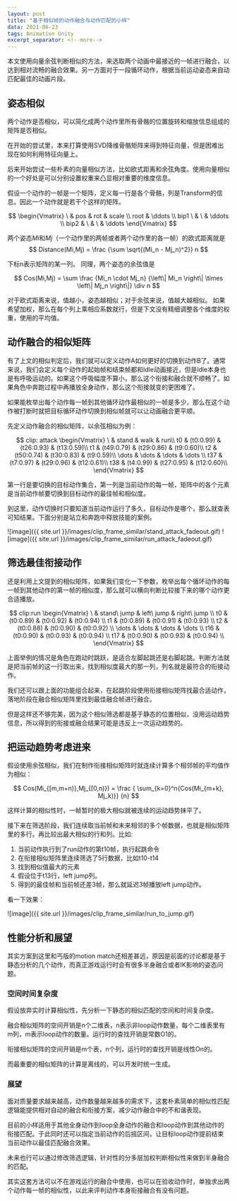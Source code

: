 ```yaml
---
layout: post
title: "基于相似帧的动作融合与动作匹配的小样"
data: 2021-06-23
tags: Animation Unity
excerpt_separator: <!--more-->
---
```


本文使用向量余弦判断相似的方法，来选取两个动画中最接近的一帧进行融合，以达到相对流畅的融合效果。另一方面对于一段循环动作，根据当前运动姿态来自动匹配最佳的动画片段。

<!--more-->

## 姿态相似

两个动作是否相似，可以简化成两个动作里所有骨骼的位置旋转和缩放信息组成的矩阵是否相似。

在开始的尝试里，本来打算使用SVD降维骨骼矩阵来得到特征向量，但是困难出现在如何利用特征向量上。

后来开始尝试一些朴素的向量相似方法，比如欧式距离和余弦角度。使用向量相似的一个好处是可以分别设置权重来凸显相对重要的维度信息。

假设一个动作的一帧是一个矩阵，定义每一行是各个骨骼，列是Transform的信息。因此一个动作就是若干个这样的矩阵。

$$
\begin{Vmatrix} \ & pos & rot & scale \\ root & \ddots \\ bip1 \ & \ & \ddots \\ bip2 & \ & \ & \ddots \end{Vmatrix}
$$

两个姿态$Mi$和$Mj$（一个动作里的两帧或者两个动作里的各一帧）的欧式距离就是
$$ Distance(Mi,Mj) = \frac {\sum \sqrt{(Mi_n - Mj_n)^2}} n $$

下标n表示矩阵的某一列。 同理，两个姿态的余弦值是

$$ Cos(Mi,Mj) = \sum \frac {Mi_n \cdot Mj_n} {\left\| Mi_n \right\| \times \left\| Mj_n \right\|} \div n $$

对于欧式距离来说，值越小，姿态越相似；对于余弦来说，值越大越相似。
如果希望加权，那么在每个列上乘相应系数就行，但是下文没有精细调整各个维度的权重，使用的平均值。

## 动作融合的相似矩阵

有了上文的相似判定后，我们就可以定义动作A如何更好的切换到动作B了。通常来说，我们会定义每个动作的起始帧和结束帧都和Idle动画接近，但是Idle本身也是有呼吸运动的。如果这个呼吸幅度不算小，那么这个衔接和融合就不顺畅了。如果角色中奔跑过程中再播放全身动作，那么这个衔接就变的更困难了。

如果能枚举出每个动作每一帧到其他循环动作最相似的一帧是多少，那么在这个动作被打断时就把目标循环动作切换到相似帧就可以让动画融合更平顺。

先定义动作融合的相似矩阵，以余弦相似为例：

$$ 
clip: attack
\begin{Vmatrix} 
\ & stand & walk & run\\
t0 & (t0:0.99)	&  (t26:0.93) & (t13:0.59)\\
t1 & (t49:0.79) & (t29:0.86) & (t9:0.60)\\
t2 & (t50:0.74) & (t30:0.83) & (t9:0.59)\\
\dots & \dots  & \dots  & \dots \\
t37 & (t7:0.97) & (t29:0.96) & (t12:0.61)\\
t38 & (t4:0.99) & (t27:0.95) & (t12:0.60)\\
\end{Vmatrix}
$$

第一行是要切换的目标动作集合，第一列是当前动作的每一帧，矩阵中的各个元素是当前动作帧要切换到目标动作的最佳帧和相似度。

到这里，动作切换时只要知道当前动作运行了多久，目标动作是哪个，那么就查表可知结果。下面分别是站立和奔跑中释放技能的案例。

![image]({{ site.url }}/images/clip_frame_similar/stand_attack_fadeout.gif)
![image]({{ site.url }}/images/clip_frame_similar/run_attack_fadeout.gif)

## 筛选最佳衔接动作

还是利用上文提到的相似矩阵，如果我们变化一下参数，枚举出每个循环动作的每一帧到其他动作的第一帧的相似度，那么就可以横向判断比较接下来的哪个动作更合适播放。

$$
clip:run
\begin{Vmatrix}
\ & stand\ jump & left\ jump & right\ jump \\
t0 & (t0:0.89) & (t0:0.92) & (t0:0.94) \\
t1 & (t0:0.89) & (t0:0.91) & (t0:0.93) \\
t2 & (t0:0.88) & (t0:0.90) & (t0:0.92) \\
\dots & \dots  & \dots  & \dots \\
t16 & (t0:0.90) & (t0:0.93) & (t0:0.94) \\
t17 & (t0:0.90) & (t0:0.93) & (t0:0.94) \\
\end{Vmatrix}
$$

上面举例的情况是角色在跑动时跳跃，是适合左脚起跳还是右脚起跳。判断方法就是把当前帧的这一行取出来，找到相似度最大的那一列，列名就是最符合的衔接动作。

我们还可以跟上面的功能组合起来，在起跳阶段使用衔接相似矩阵找最合适动作，落地阶段在融合相似矩阵里找到最佳融合帧进行融合。

但是这样还不够完美，因为这个相似筛选都是基于静态的位置相似，没用运动趋势信息，所以得到的衔接或融合结果可能是违反上一次运动趋势的。

## 把运动趋势考虑进来

假设使用余弦相似，我们在制作衔接相似矩阵时就连续计算多个相邻帧的平均值作为相似：

$$
Cos(Mi_{[m,m+n)},Mj_{[0,n)}) = \frac { \sum_{k=0}^n{Cos(Mi_{m+k}, Mj_k)}} {n}
$$

这样计算的相似性时，一帧暂时的极大相似就被连续的运动趋势抹平了。

接下来在筛选阶段，我们连续取当前帧和未来相邻的多个帧数据，也就是相似矩阵里的多行。再比较出最大相似的行和列。比如:

1. 当前动作执行到了run动作的第t10帧，执行起跳命令
1. 在衔接相似矩阵里连续筛选了5行数据，比如t10-t14
1. 找到相似值最大的元素
1. 假设位于t13行，left jump列。
1. 得到的最佳帧和当前帧还差3帧，那么就延迟3帧播放left jump动作。

看一下效果：

![image]({{ site.url }}/images/clip_frame_similar/run_to_jump.gif)

## 性能分析和展望

其实方案到这里和丐版的motion match还相差甚远，原因是前面的讨论都是基于静态分析的几个动作，而真正游戏运行时会有很多半身融合或者IK影响的姿态问题。

### 空间时间复杂度

假设放弃实时计算相似性，先分析一下静态的相似匹配的空间和时间复杂度。

融合相似矩阵的空间开销是n个二维表，n表示非loop动作数量，每个二维表里有m列，m表示loop动作的数量。运行时的查找开销是常数O1的。

衔接相似矩阵的空间开销是m个表，n个列，运行时的查找开销是线性On的。

而最重要的相似矩阵的计算是离线的，可以开发时统一生成。

### 展望

面对质量要求越来越高，动作数量越来越多的需求下，这套朴素简单的相似性匹配逻辑能提供相对自动的融合和衔接方案，减少动作融合中的不和谐表现。

目前的小样适用于其他全身动作到loop全身动作的融合和loop动作到其他动作的衔接匹配。于此同时还可以指定当前动作的后摇区间，让目标loop动作提前结束当前动作以最佳匹配融合效果。

未来也行可以通过修改筛选逻辑，针对性的分多层加权判断相似性来做到半身融合的匹配。

其实这套方法可以不在游戏运行的融合中使用，也可以在验收动作时，单独求出两个动作每一帧的相似性，以此来评判动作本身衔接融合有没有问题。
